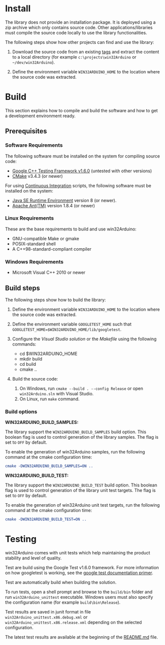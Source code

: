 # Install #

The library does not provide an installation package. It is deployed using a zip archive which only contains source code. Other applications/libraries must compile the source code locally to use the library functionalities.

The following steps show how other projects can find and use the library:

1) Download the source code from an existing [tags](http://github.com/end2endzone/win32Arduino/tags) and extract the content to a local directory (for example `c:\projects\win32Arduino` or `~/dev/win32Arduino`).

2) Define the environment variable `WIN32ARDUINO_HOME` to the location where the source code was extracted.



# Build #

This section explains how to compile and build the software and how to get a development environment ready.




## Prerequisites ##


### Software Requirements ###
The following software must be installed on the system for compiling source code:

* [Google C++ Testing Framework v1.6.0](https://github.com/google/googletest/tree/release-1.6.0) (untested with other versions)
* [CMake](http://www.cmake.org/) v3.4.3 (or newer)


For using [Continuous Integration](#continuous-integration) scripts, the following software must be installed on the system:

* [Java SE Runtime Environment](http://www.oracle.com/technetwork/java/javase/downloads/index.html) version 8 (or newer).
* [Apache Ant(TM)](https://ant.apache.org/bindownload.cgi) version 1.8.4 (or newer)



### Linux Requirements ###

These are the base requirements to build and use win32Arduino:

  * GNU-compatible Make or gmake
  * POSIX-standard shell
  * A C++98-standard-compliant compiler



### Windows Requirements ###

* Microsoft Visual C++ 2010 or newer




## Build steps ##

The following steps show how to build the library:

1) Define the environment variable `WIN32ARDUINO_HOME` to the location where the source code was extracted.

2) Define the environment variable `GOOGLETEST_HOME` such that `GOOGLETEST_HOME=$WIN32ARDUINO_HOME/lib/googletest`.

4) Configure the _Visual Studio solution_ or the _Makefile_ using the following commands:

   * cd $WIN32ARDUINO_HOME
   * mkdir build
   * cd build
   * cmake ..

5) Build the source code:
   1) On Windows, run `cmake --build . --config Release` or open `win32Arduino.sln` with Visual Studio.
   2) On Linux, run `make` command.   



### Build options ###

**WIN32ARDUINO_BUILD_SAMPLES:**

The library support the `WIN32ARDUINO_BUILD_SAMPLES` build option. This boolean flag is used to control generation of the library samples. The flag is set to `OFF` by default.

To enable the generation of win32Arduino samples, run the following command at the cmake configuration time:
```cmake
cmake -DWIN32ARDUINO_BUILD_SAMPLES=ON ..
```

**WIN32ARDUINO_BUILD_TEST:**

The library support the `WIN32ARDUINO_BUILD_TEST` build option. This boolean flag is used to control generation of the library unit test targets. The flag is set to `OFF` by default.

To enable the generation of win32Arduino unit test targets, run the following command at the cmake configuration time:
```cmake
cmake -DWIN32ARDUINO_BUILD_TEST=ON ..
```



# Testing #
win32Arduino comes with unit tests which help maintaining the product stability and level of quality.

Test are build using the Google Test v1.6.0 framework. For more information on how googletest is working, see the [google test documentation primer](https://github.com/google/googletest/blob/release-1.8.0/googletest/docs/V1_6_Primer.md).  

Test are automatically build when building the solution.

To run tests, open a shell prompt and browse to the `build/bin` folder and run `win32Arduino_unittest` executable. Windows users must also specify the configuration name (for example `build\bin\Release`).

Test results are saved in junit format in file `win32Arduino_unittest.x86.debug.xml` or `win32Arduino_unittest.x86.release.xml` depending on the selected configuration.

The latest test results are available at the beginning of the [README.md](README.md) file.
